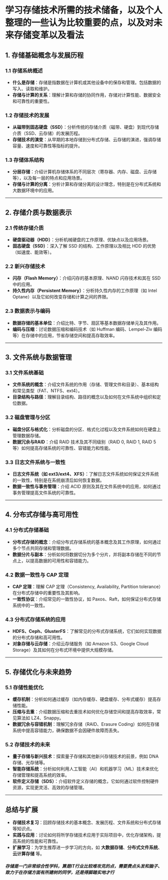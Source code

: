 # 学习存储技术所需的技术储备，以及个人整理的一些认为比较重要的点，以及对未来存储变革以及看法

## 1. 存储基础概念与发展历程
### 1.1 **存储系统概述**
- **什么是存储**：存储是指数据在计算机或其他设备中的保存和管理。包括数据的写入、读取和维护。
- **存储与计算的关系**：理解计算和存储的协同作用，存储对计算性能、数据安全和可靠性的重要性。

### 1.2 **存储技术的发展**
- **从磁带到固态硬盘（SSD）**：分析传统的存储介质（磁带、硬盘）到现代存储介质（SSD、云存储）的发展历程。
- **存储技术的演变**：从早期的本地存储到分布式存储、云存储的演进，强调存储容量、速度和可靠性等指标的提升。

### 1.3 **存储体系结构**
- **分层存储**：介绍计算机存储体系的不同层次（寄存器、内存、磁盘、云存储等），以及每一层的特点和应用场景。
- **存储与计算的分离**：分析计算和存储分离的设计理念，特别是在分布式系统和大数据环境中的应用。

---

## 2. 存储介质与数据表示
### 2.1 **传统存储介质**
- **硬盘驱动器（HDD）**：分析机械硬盘的工作原理、优缺点以及应用场景。
- **固态硬盘（SSD）**：深入了解 SSD 的结构、工作原理以及相比 HDD 的优势（如速度、能效等）。

### 2.2 **新兴存储技术**
- **闪存（Flash Memory）**：介绍闪存的基本原理、NAND 闪存技术和其在 SSD 中的应用。
- **持久性内存（Persistent Memory）**：分析持久性内存的工作原理（如 Intel Optane）以及它如何改变存储和计算之间的界限。

### 2.3 **数据表示与编码**
- **数据存储的基本单位**：介绍比特、字节、扇区等基本数据存储单元及其作用。
- **编码与压缩**：讨论数据压缩和编码技术（如 Huffman 编码、Lempel-Ziv 编码等）在存储中的应用，节省存储空间和提高存取效率。

---

## 3. 文件系统与数据管理
### 3.1 **文件系统基础**
- **文件系统的概念**：介绍文件系统的作用（存储、管理文件和目录）、基本结构和常见类型（FAT、NTFS、ext4）。
- **目录结构与路径**：理解目录结构、路径的概念以及如何在文件系统中组织和定位数据。

### 3.2 **磁盘管理与分区**
- **磁盘分区与格式化**：分析磁盘的分区、格式化过程以及文件系统如何在硬盘上管理数据存储。
- **数据冗余与RAID**：介绍 RAID 技术及其不同级别（RAID 0, RAID 1, RAID 5 等）如何提高存储系统的可靠性、容错能力和性能。

### 3.3 **日志文件系统与一致性**
- **日志文件系统（如 ext3/ext4、XFS）**：了解日志文件系统如何保证文件系统的一致性，特别是在系统崩溃后如何恢复数据。
- **数据一致性与事务管理**：介绍 ACID 原则及其在文件系统中的应用，如何通过事务管理提高文件系统的可靠性。

---

## 4. 分布式存储与高可用性
### 4.1 **分布式存储基础**
- **分布式存储的概念**：介绍分布式存储系统的基本概念及其工作原理，如何通过多个节点共同存储和管理数据。
- **数据分片与副本**：分析如何将数据切分为多个分片，并将副本存储在不同的节点上，以提高数据的可用性和容错能力。

### 4.2 **数据一致性与 CAP 定理**
- **CAP 定理**：理解 CAP 定理（Consistency, Availability, Partition tolerance）在分布式存储中的重要性及其影响。
- **一致性协议**：介绍常见的一致性协议，如 Paxos、Raft，如何保证分布式存储系统中的一致性。

### 4.3 **分布式存储系统的应用**
- **HDFS、Ceph、GlusterFS**：了解常见的分布式存储系统，它们如何实现数据的分布式存储和高可用性。
- **对象存储与云存储**：介绍云存储服务（如 Amazon S3、Google Cloud Storage）及其如何在分布式环境中提供大规模存储。

---

## 5. 存储优化与未来趋势
### 5.1 **存储性能优化**
- **缓存机制**：分析如何通过缓存（如内存缓存、硬盘缓存、分布式缓存）提高存储性能。
- **压缩与去重**：介绍数据压缩和去重技术如何优化存储空间和提高存取效率，常见算法如 LZ4、Snappy。
- **数据冗余与容错机制**：理解冗余存储（RAID、Erasure Coding）如何在存储系统中提高容错能力，确保数据不会因硬件故障而丢失。

### 5.2 **存储技术的未来**
- **量子存储与新兴技术**：探索量子存储和其他新兴存储技术的前景，例如 DNA 存储、光存储等。
- **智能存储系统**：分析如何利用人工智能（AI）和机器学习（ML）技术来优化存储管理和提高系统的效率。
- **软件定义存储（SDS）**：介绍软件定义存储的概念，它如何通过软件控制硬件资源，实现更灵活、高效的存储管理。

---

## 总结与扩展
- **存储技术复习**：回顾存储技术的基本概念、发展历程、文件系统和分布式存储等知识点。
- **实践与应用**：讨论如何将所学存储技术应用于实际项目中，优化存储架构，提高系统的性能和可靠性。
- **扩展学习**：为学生推荐进一步学习的方向，如 **大数据存储**、**分布式文件系统**、**云计算存储** 等。
##### **存储是一门非常综合性学科，算是IT行业比较难攻克的点，需要费点头发和脑子、致力于在存储方面有所建树的同学，还是得脚踏实地才行**


